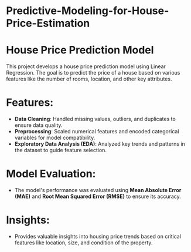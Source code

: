 # Predictive-Modeling-for-House-Price-Estimation
# House Price Prediction Model

This project develops a house price prediction model using Linear Regression. The goal is to predict the price of a house based on various features like the number of rooms, location, and other key attributes.

# Features:
- **Data Cleaning**: Handled missing values, outliers, and duplicates to ensure data quality.
- **Preprocessing**: Scaled numerical features and encoded categorical variables for model compatibility.
- **Exploratory Data Analysis (EDA)**: Analyzed key trends and patterns in the dataset to guide feature selection.

# Model Evaluation:
- The model's performance was evaluated using **Mean Absolute Error (MAE)** and **Root Mean Squared Error (RMSE)** to ensure its accuracy.

# Insights:
- Provides valuable insights into housing price trends based on critical features like location, size, and condition of the property.
